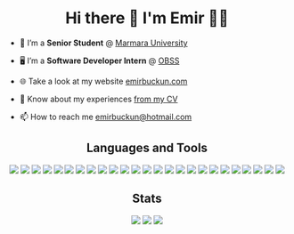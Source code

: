 <h1 align="center">Hi there 👋 I'm Emir 👨‍💻</h1>

- 📖 I’m a <strong>Senior Student</strong> @ [Marmara University](https://www.marmara.edu.tr/en)

- 🖥️ I’m a <strong>Software Developer Intern</strong> @ [OBSS](https://obss.tech/en/)

- 🌐 Take a look at my website [emirbuckun.com](https://www.emirbuckun.com)

- 📄 Know about my experiences [from my CV](https://bit.ly/3TcAGH7)

- 📫 How to reach me emirbuckun@hotmail.com

<div align="center">
    <h2>Languages and Tools</h2>
    <img src="https://img.shields.io/badge/HTML5-E34F26?style=for-the-badge&logo=html5&logoColor=white" />
    <img src="https://img.shields.io/badge/CSS3-1572B6?style=for-the-badge&logo=css3&logoColor=white" />
    <img src="https://img.shields.io/badge/Tailwind_CSS-38B2AC?style=for-the-badge&logo=tailwind-css&logoColor=white" />
    <img src="https://img.shields.io/badge/JavaScript-323330?style=for-the-badge&logo=javascript&logoColor=F7DF1E" />
    <img src="https://img.shields.io/badge/jQuery-0769AD?style=for-the-badge&logo=jquery&logoColor=white" />
    <img src="https://img.shields.io/badge/TypeScript-007ACC?style=for-the-badge&logo=typescript&logoColor=white" />
    <img src="https://img.shields.io/badge/React-20232A?style=for-the-badge&logo=react&logoColor=61DAFB" />
    <img src="https://img.shields.io/badge/Vite-B73BFE?style=for-the-badge&logo=vite&logoColor=FFD62E" />
    <img src="https://img.shields.io/badge/Next%20js-000000?style=for-the-badge&logo=nextdotjs&logoColor=white" />
    <img src="https://img.shields.io/badge/Bootstrap-563D7C?style=for-the-badge&logo=bootstrap&logoColor=white" />
    <img src="https://img.shields.io/badge/Shadcn%2Fui-000000?style=for-the-badge&logo=shadcnui&logoColor=white" />
    <img src="https://img.shields.io/badge/C%23-239120?style=for-the-badge&logo=csharp&logoColor=white" />
    <img src="https://img.shields.io/badge/.NET-512BD4?style=for-the-badge&logo=dotnet&logoColor=white" />
    <img src="https://img.shields.io/badge/Node%20js-339933?style=for-the-badge&logo=nodedotjs&logoColor=white" />
    <img src="https://img.shields.io/badge/Express%20js-000000?style=for-the-badge&logo=express&logoColor=white" />
    <img src="https://img.shields.io/badge/Microsoft%20SQL%20Server-CC2927?style=for-the-badge&logo=microsoft%20sql%20server&logoColor=white" />
    <img src="https://img.shields.io/badge/PostgreSQL-316192?style=for-the-badge&logo=postgresql&logoColor=white" />
    <img src="https://img.shields.io/badge/Oracle-F80000?style=for-the-badge&logo=oracle&logoColor=black" />
    <img src="https://img.shields.io/badge/MongoDB-4EA94B?style=for-the-badge&logo=mongodb&logoColor=white" />
    <img src="https://img.shields.io/badge/Sonarqube-5190cf?style=for-the-badge&logo=sonarqube&logoColor=white" />
    <img src="https://img.shields.io/badge/Vercel-000000?style=for-the-badge&logo=vercel&logoColor=white" />
    <img src="https://img.shields.io/badge/Apache_Kafka-231F20?style=for-the-badge&logo=apache-kafka&logoColor=white" />
    <img src="https://img.shields.io/badge/Docker-2CA5E0?style=for-the-badge&logo=docker&logoColor=white" />
    <img src="https://img.shields.io/badge/Postman-FF6C37?style=for-the-badge&logo=Postman&logoColor=white" />
    <img src="https://img.shields.io/badge/Notion-000000?style=for-the-badge&logo=notion&logoColor=white" />
</div>

<div align="center">
    <h2>Stats</h2>
    <img src="https://github-readme-stats.vercel.app/api/top-langs/?username=emirbuckun&theme=dark&layout=compact" />
    <img src="https://github-readme-stats-git-masterrstaa-rickstaa.vercel.app/api?username=emirbuckun&theme=dark" />
    <img src="https://github-readme-streak-stats.herokuapp.com/?user=emirbuckun&theme=dark" />
</div>
